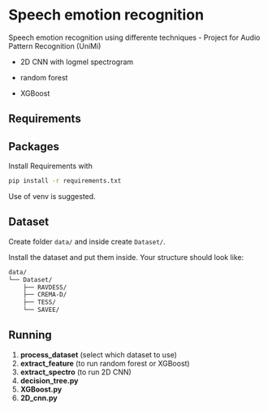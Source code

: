 
# Speech emotion recognition

Speech emotion recognition using differente techniques - Project for Audio Pattern Recognition (UniMi)

- 2D CNN with logmel spectrogram

- random forest

- XGBoost

## Requirements

## Packages

Install Requirements with

```bash
pip install -r requirements.txt
```

Use of venv is suggested.

## Dataset
Create folder `data/` and inside create `Dataset/`.

Install the dataset and put them inside. Your structure should look like:
```bash
data/
└── Dataset/
    ├── RAVDESS/
    ├── CREMA-D/
    ├── TESS/
    └── SAVEE/
```

## Running
1.  **process_dataset** (select which dataset to use)
2.  **extract_feature** (to run random forest or XGBoost)
3. **extract_spectro** (to run 2D CNN)
4. **decision_tree.py**
5. **XGBoost.py**
6. **2D_cnn.py**
